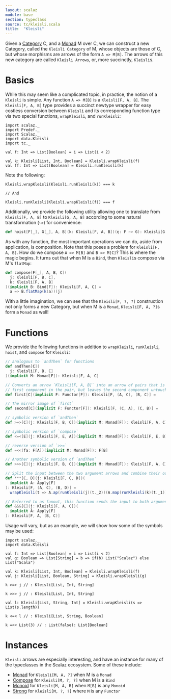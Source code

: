 ```yaml
---
layout: scalaz
module: base
section: typeclass
source: tc/kleisli.scala
title:  "Kleisli"
---
```


Given a [Category](./Category.html) C, and a [Monad](./Monad.html) M over C, we can construct a new Category, called the `Kleisli Category` of M, whose objects are those of C, but whose morphisms are arrows of the form `A => M[B]`. The arrows of this new category are called `Kleisli Arrows`, or, more succinctly, `Kleisli`s.

# Basics

While this may seem like a complicated topic, in practice, the notion of a `Kleisli` is simple. Any function `A => M[B]` is a `Kleisli[F, A, B]`. The `Kleisli[F, A, B]` type provides a succinct newtype wrapper for easy costless conversion between `Kleisli` and its corresponding function type via two special functions, `wrapKleisli`, and `runKleisli`:

```tut:silent
import scalaz._
import Predef._
import Scalaz._
import data.Kleisli
import tc._

val f: Int => List[Boolean] = i => List(i < 2)

val k: Kleisli[List, Int, Boolean] = Kleisli.wrapKleisli(f)
val ff: Int => List[Boolean] = Kleisli.runKleisli(k)

```

Note the following:

```
Kleisli.wrapKleisli(Kleisli.runKleisli(k)) === k

// And

Kleisli.runKleisli(Kleisli.wrapKleisli(f)) === f
```

Additionally, we provide the following utility allowing one to translate from `Kleisli[F, A, B]` to `Kleisli[G, A, B]` according to some natural transformation (`~>`) for convenience:

```scala
def hoist[F[_], G[_], A, B](k: Kleisli[F, A, B])(η: F ~> G): Kleisli[G, A, B]
```


As with any function, the most important operations we can do, aside from application, is composition. Note that this poses a problem for `Kleisli[F, A, B]`. How do we compose `A => M[B]` and `B => M[C]`? This is where the magic begins. It turns out that when M is a `Bind`, then `Kleisli`s compose via M's `flatMap`:

```scala
def compose[F[_], A, B, C](
  j: Kleisli[F, B, C],
  k: Kleisli[F, A, B]
)(implicit B: Bind[F]): Kleisli[F, A, C] =
  a => B.flatMap(k(a))(j)
```

With a little imagination, we can see that the `Kleisli[F, ?, ?]` construction not only forms a new Category, but when M is a `Monad`, `Kleisli[F, A, ?]`s form a `Monad` as well!

# Functions

We provide the following functions in addition to `wrapKleisli`, `runKleisli`, `hoist`, and `compose` for `Kleisli`:

```scala
// analogous to `andThen` for functions
def andThen[C](
  j: Kleisli[F, B, C]
)(implicit M: Monad[F]): Kleisli[F, A, C]

// Converts an arrow `Kleisli[F, A, B]` into an arrow of pairs that is applied to the
// first component in the pair, but leaves the second component untouched
def first[C](implicit F: Functor[F]): Kleisli[F, (A, C), (B, C)] =

// The mirror image of `first`
def second[C](implicit F: Functor[F]): Kleisli[F, (C, A), (C, B)] =

// symbolic version of `andThen`
def >=>[C](j: Kleisli[F, B, C])(implicit M: Monad[F]): Kleisli[F, A, C]

// symbolic version of `compose`
def <=<[E](j: Kleisli[F, E, A])(implicit M: Monad[F]): Kleisli[F, E, B]

// reverse version of `>>=`
def =<<(fa: F[A])(implicit M: Monad[F]): F[B]

// Another symbolic version of `andThen`
def >>>[C](j: Kleisli[F, B, C])(implicit M: Monad[F]): Kleisli[F, A, C]

// Split the input between the two argument arrows and combine their output.
def ***[C, D](j: Kleisli[F, C, D])(
  implicit A: Apply[F]
): Kleisli[F, (A, C), (B, D)] =
  wrapKleisli(t => A.ap(runKleisli(j)(t._2))(A.map(runKleisli(k)(t._1))(a => (a, _))))

// Referred to as fanout, this function sends the input to both argument arrows and combine their output
def &&&[C](j: Kleisli[F, A, C])(
  implicit A: Apply[F]
): Kleisli[F, A, (B, C)]
```

Usage will vary, but as an example, we will show how some of the symbols may be used:

```tut:silent
import scalaz._
import data.Kleisli

val f: Int => List[Boolean] = i => List(i < 2)
val g: Boolean => List[String] = b => if(b) List("Scalaz") else List("Scala")

val k: Kleisli[List, Int, Boolean] = Kleisli.wrapKleisli(f)
val j: Kleisli[List, Boolean, String] = Kleisli.wrapKleisli(g)

k >=> j // : Kleisli[List, Int, String]

k >>> j // : Kleisli[List, Int, String]

val l: Kleisli[List, String, Int] = Kleisli.wrapKleisli(s => List(s.length))

k <=< l // : Kleisli[List, String, Boolean]

k =<< List(3) // : List(false): List[Boolean]
```

# Instances

`Kleisli` arrows are especially interesting, and have an instance for many of the typeclasses in the Scalaz ecosystem. Some of these include:

- [Monad](./Monad.html) for `Kleisli[M, A, ?]` when M is a `Monad`
- [Compose](./Compose.html) for `Kleisli[M, ?, ?]` when M is a `Bind`
- [Monoid](./Monoid.html) for `Kleisli[M, A, B]` when `M[B]` is any `Monoid`
- [Strong](./Strong.html) for `Kleisli[M, ?, ?]` where `M` is any `Functor`
